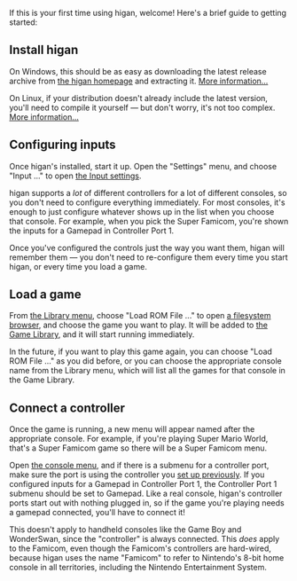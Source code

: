 If this is your first time using higan,
welcome!
Here's a brief guide to getting started:

Install higan
-------------

On Windows,
this should be as easy as downloading
the latest release archive from
[the higan homepage](https://byuu.org/emulation/higan/)
and extracting it.
[More information...](install/windows.md)

On Linux,
if your distribution doesn't already include the latest version,
you'll need to compile it yourself — but don't worry,
it's not too complex.
[More information...](install/linux.md)

Configuring inputs
------------------

Once higan's installed,
start it up.
Open the "Settings" menu,
and choose "Input ..."
to open [the Input settings](interface/higan-settings.md#input).

higan supports a *lot* of different controllers
for a lot of different consoles,
so you don't need to configure everything immediately.
For most consoles,
it's enough to just configure
whatever shows up in the list
when you choose that console.
For example,
when you pick the Super Famicom,
you're shown the inputs
for a Gamepad
in Controller Port 1.

Once you've configured the controls
just the way you want them,
higan will remember them
— you don't need to re-configure them
every time you start higan,
or every time you load a game.

Load a game
-----------

From
[the Library menu](interface/higan.md#the-library-menu),
choose "Load ROM File ..."
to open [a filesystem browser](interface/common.md#the-filesystem-browser),
and choose the game you want to play.
It will be added to
[the Game Library](concepts/game-library.md),
and it will start running immediately.

In the future,
if you want to play this game again,
you can choose "Load ROM File ..." as you did before,
or you can choose the appropriate console name
from the Library menu,
which will list all the games for that console
in the Game Library.

Connect a controller
--------------------

Once the game is running,
a new menu will appear
named after the appropriate console.
For example,
if you're playing Super Mario World,
that's a Super Famicom game
so there will be a Super Famicom menu.

Open [the console menu](interface/higan.md#the-console-menu),
and if there is a submenu for a controller port,
make sure the port is using
the controller you [set up previously](#configuring-inputs).
If you configured inputs for a Gamepad in Controller Port 1,
the Controller Port 1 submenu
should be set to Gamepad.
Like a real console,
higan's controller ports
start out with nothing plugged in,
so if the game you're playing needs a gamepad connected,
you'll have to connect it!

This doesn't apply to handheld consoles
like the Game Boy and WonderSwan,
since the "controller" is always connected.
This *does* apply to the Famicom,
even though the Famicom's controllers are hard-wired,
because higan uses the name "Famicom"
to refer to Nintendo's 8-bit home console
in all territories,
including the Nintendo Entertainment System.
